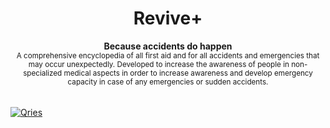 <h1 align="center">Revive+</h1>
<p align="center">
  <b>
Because accidents do happen</b></br>
  <sub>A comprehensive encyclopedia of all first aid and for all accidents and emergencies that may occur unexpectedly.
Developed to increase the awareness of people in non-specialized medical aspects in order to increase awareness and develop emergency capacity in case of any emergencies or sudden accidents.<sub>
</p>
 
 <p align="center">
  <img src="https://raw.githubusercontent.com/andreasbm/readme/master/assets/lines/colored.png" img width="5000" height="5" />
</p>

 <a href="https://play.google.com/store/apps/details?id=com.gauravmehta13.revive.Revive">
         <img alt="Qries" src="https://play.google.com/intl/en_us/badges/static/images/badges/en_badge_web_generic.png"
        >
      </a>
